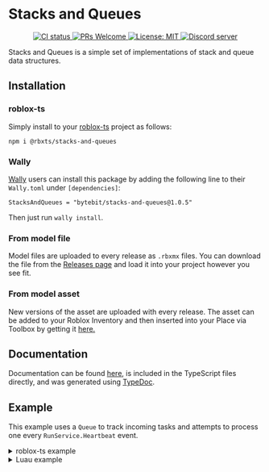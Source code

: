 # Stacks and Queues
<p align="center">
  <a href="https://github.com/Bytebit-Org/roblox-StacksAndQueues/actions">
      <img src="https://github.com/Bytebit-Org/roblox-StacksAndQueues/workflows/CI/badge.svg" alt="CI status" />
  </a>
  <a href="http://makeapullrequest.com">
    <img src="https://img.shields.io/badge/PRs-welcome-blue.svg" alt="PRs Welcome" />
  </a>
  <a href="https://opensource.org/licenses/MIT">
    <img src="https://img.shields.io/badge/License-MIT-blue.svg" alt="License: MIT" />
  </a>
  <a href="https://discord.gg/QEz3v8y">
    <img src="https://img.shields.io/badge/discord-join-7289DA.svg?logo=discord&longCache=true&style=flat" alt="Discord server" />
  </a>
</p>

Stacks and Queues is a simple set of implementations of stack and queue data structures.

## Installation
### roblox-ts
Simply install to your [roblox-ts](https://roblox-ts.com/) project as follows:
```
npm i @rbxts/stacks-and-queues
```

### Wally
[Wally](https://github.com/UpliftGames/wally/) users can install this package by adding the following line to their `Wally.toml` under `[dependencies]`:
```
StacksAndQueues = "bytebit/stacks-and-queues@1.0.5"
```

Then just run `wally install`.

### From model file
Model files are uploaded to every release as `.rbxmx` files. You can download the file from the [Releases page](https://github.com/Bytebit-Org/roblox-StacksAndQueues/releases) and load it into your project however you see fit.

### From model asset
New versions of the asset are uploaded with every release. The asset can be added to your Roblox Inventory and then inserted into your Place via Toolbox by getting it [here.](https://www.roblox.com/library/9181293671/Stacks-and-Queues-Package)

## Documentation
Documentation can be found [here](https://github.com/Bytebit-Org/roblox-StacksAndQueues/tree/master/docs), is included in the TypeScript files directly, and was generated using [TypeDoc](https://typedoc.org/).

## Example
This example uses a `Queue` to track incoming tasks and attempts to process one every `RunService.Heartbeat` event.

<details>
  <summary>roblox-ts example</summary>

  ```ts
  import { Queue } from "@rbxts/stacks-and-queues";
  import { RunService } from "@rbxts/services";

  type Task = {}; // some task type

  export class TaskProcessor {
    private readonly queue = new Queue<Task>();

    public constructor() {
      this.listenForHeartbeats();
    }

    public queueTask(task: Task) {
      this.queue.push(task);
    }

    private listenForHeartbeats() {
      RunService.Heartbeat.Connect(() => {
        if (this.queue.isEmpty()) {
          return;
        }

        this.processTask(this.queue.pop());
      });
    }

    private processTask(task: Task) {
      // some processing stuff
    }
  }
  ```
</details>

<details>
  <summary>Luau example</summary>

  ```lua
  local RunService = game:GetService("RunService")

  local Queue = require(path.to.modules["stacks-and-queues"]).Queue

  local TaskProcessor = {}
  TaskProcessor.__index = TaskProcessor

  function new()
    local self = {}
    setmetatable(self, TaskProcessor)

    self._queue = Queue.new()

    _listenForHeartbeats(self)

    return self
  end

  function TaskProcessor:queueTask(task)
    self.queue:push(task)
  end

  function _listenForHeartbeats(self)
    RunService.Heartbeat:Connect(function
        if (self.queue:isEmpty()) then
          return
        end

        _processTask(self, self.queue:pop())
      end)
  end

  function _processTask(self, task)
    -- some processing stuff
  end

  return {
    new = new
  }
  ```
</details>
